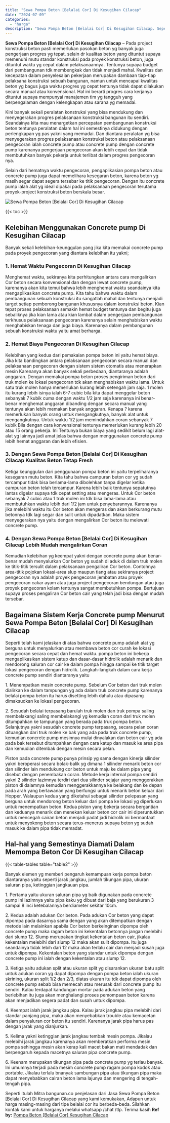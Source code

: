 ```yaml
---
title: "Sewa Pompa Beton [Belalai Cor] Di Kesugihan Cilacap"
date: "2024-07-09"
categories: 
  - "harga"
description: "Sewa Pompa Beton [Belalai Cor] Di Kesugihan Cilacap. Seperti itulah Mitra bangunan.co penjelasan dari Jasa Sewa Pompa Beton [Belalai Cor] Di Kesugihan Cila..."
---
```


**Sewa Pompa Beton \[Belalai Cor\] Di Kesugihan Cilacap** – Pada project konstruksi beton pasti memerlukan pasokan beton yg banyak juga pengerjaan progres yg tepat. selain dr kualitas beton yang dituntut supaya memenuhi mutu standar konstruksi pada proyek konstruksi beton, juga dituntut waktu yg cepat dalam pelaksanaannya. Tentunya supaya budget dari pembangunan tdk membengkak dan tidak menjadi mahal. Kwalitas dan kecepatan dalam penyelesaian pekerjaan merupakan dambaan tiap-tiap pelaksana konstruksi sebuah bangunan, namun untuk mencapai kwalitas beton yg bagus juga waktu progres yg cepat tentunya tidak dapat dilakukan secara manual atau konvensional. Hal ini berarti progres cara kerjanya dituntut supaya mempunyai manajemen tim yg tangguh yang berpengalaman dengan kelengkapan atau sarana yg memadai.

Kini banyak sekali peralatan konstruksi yang bisa mendukung dan menyegerakan progres pelaksanaan konstruksi bangunan itu sendiri. Seandainya kita mau menargetkan percepatan pembangunan konstruksi beton tentunya peralatan dalam hal ini semestinya didukung dengan perlengkapan yg pas yakni yang memadai. Dan diantara peralatan yg bisa menyegerakan progres pelaksanaan konstruksi beton atau pelaksanaan pengecoran ialah concrete pump atau concrete pump dengan concrete pump karenanya pengerjaan pengecoran akan lebih cepat dan tidak membutuhkan banyak pekerja untuk terlibat dalam progres pengecoran nya.

Selain dari hematnya waktu pengecoran, pengaplikasian pompa beton atau concrete pump juga dapat memelihara kesegaran beton, karena beton yg masih segar dapat segera tersebar ke titik pengecoran. Dengan itu concrete pump ialah alat yg ideal dipakai pada pelaksanaan pengecoran terutama proyek-project konstruksi beton berskala besar.

![Sewa Pompa Beton [Belalai Cor] Di Kesugihan Cilacap](/images/sewa-concrete-pump-19.png)

{{< toc >}}

## Kelebihan Menggunakan Concrete pump Di Kesugihan Cilacap

Banyak sekali kelebihan-keunggulan yang jika kita memakai concrete pump pada proyek pengecoran yang diantara kelebihan itu yakni;

### 1\. Hemat Waktu Pengecoran Di Kesugihan Cilacap

Menghemat waktu, sekiranya kita perhitungkan antara cara mengalirkan Cor beton secara konvensional dan dengan lewat concrete pump, karenanya akan kita temui bahwa lebih menghemat waktu seandainya kita mengaplikasikan concrete pump. Kita tahu bahwa waktu dalam pembangunan sebuah konstruksi itu sangatlah mahal dan tentunya menjadi target setiap pemborong bangunan khususnya dalam konstruksi beton. Kian tepat proses pelaksanaan semakin hemat budget tentunya dan begitu juga sebaliknya jika kian lama atau kian lambat dalam pengerjaan pembangunan terkhusus pelaksanaan pengecoran karenanya selain menghabiskan waktu menghabiskan tenaga dan juga biaya. Karenanya dalam pembangunan sebuah konstruksi waktu yaitu amat berharga.

### 2\. Hemat Biaya Pengecoran Di Kesugihan Cilacap

Kelebihan yang kedua dari pemakaian pompa beton ini yaitu hemat biaya. Jika kita bandingkan antara pelaksanaan pengecoran secara manual dan pelaksanaan pengecoran dengan sistem sistem otomatis atau menerapkan mesin Karenanya akan banyak sekali perbedaan, diantaranya adalah anggaran. Dengan memakai pompa beton proses pengiriman beton dari truk molen ke lokasi pengecoran tdk akan menghabiskan waktu lama. Untuk satu truk molen hanya memerlukan kurang lebih setengah jam saja. 1 molen itu kurang lebih isinya ialah 6-7 cubic bila kita dapat menggelar beton sebanyak 7 kubik cuma dengan waktu 1/2 jam saja karenanya ini benar-benar menghemat anggaran dibanding dengan secara manual yang tentunya akan lebih memakan banyak anggaran. Kenapa ? karena memerlukan banyak orang untuk mengangkutnya, banyak alat untuk mengangkutnya. Untuk waktu 1/2 jam memindahkan coran sebanyak 7 kubik Bila dengan cara konvensional tentunya memerlukan kurang lebih 20 atau 15 orang pekerja. Ini Tentunya bukan biaya yang sedikit belum lagi alat-alat yg lainnya jadi amat jelas bahwa dengan menggunakan concrete pump lebih hemat anggaran dan lebih efisien.

### 3\. Dengan Sewa Pompa Beton \[Belalai Cor\] Di Kesugihan Cilacap Kualitas Beton Tetap Fresh

Ketiga keunggulan dari penggunaan pompa beton ini yaitu terpeliharanya kesegaran mutu beton. Kita tahu bahwa campuran beton cor yg sudah tercampur tidak bisa berlama-lama dibolehkan tanpa digelar ketika campuran beton telah tercampur. Karena lebih baik tentunya sepatutnya lantas digelar supaya tdk cepat setting atau mengeras. Untuk Cor beton sebanyak 7 cubic atau 1 truk molen ini tdk bisa lama-lama atau membutuhkan waktu lebih dari 1/2 jam untuk penyebarannya. Karenanya jika melebihi waktu itu Cor beton akan mengeras dan akan berkurang mutu betonnya tdk lagi segar dan sulit untuk dipadatkan. Maka sistem menyegerakan nya yaitu dengan mengalirkan Cor beton itu melewati concrete pump.

### 4\. Dengan Sewa Pompa Beton \[Belalai Cor\] Di Kesugihan Cilacap Lebih Mudah mengalirkan Coran

Kemudian kelebihan yg keempat yakni dengan concrete pump akan benar-benar mudah menyalurkan Cor beton yg sudah di aduk di dalam truk molen ke titik-titik tersulit dalam pelaksanaan pengaliran Cor beton. Contohnya area-titik pojokan lokasi-area slup maupun tiang atau sekiranya project pengecoran nya adalah proyek pengecoran jembatan atau proyek pengecoran cakar ayam atau juga project pengecoran bendungan atau juga proyek pengecoran kolam tentunya sangat membutuhkan pompa. Bertujuan supaya proses pengaliran Cor beton cair yang telah jadi bisa dengan mudah tersebar.

## Bagaimana Sistem Kerja Concrete pump Menurut Sewa Pompa Beton \[Belalai Cor\] Di Kesugihan Cilacap

Seperti telah kami jelaskan di atas bahwa concrete pump adalah alat yg berguna untuk menyalurkan atau membawa beton cor curah ke lokasi pengecoran secara cepat dan hemat waktu. pompa beton ini bekerja mengaplikasikan sistem katup dan dasar-dasar hidrolik adalah menarik dan mendorong saluran cor cair ke dalam pompa hingga sampai ke titik target lokasi pengecoran dengan hidrolik. Langkah-langkah dalam cara kerja concrete pump sendiri diantaranya yaitu

1\. Menempatkan mesin concrete pump. Sebelum Cor beton dari truk molen dialirkan ke dalam tampungan yg ada dalam truk concrete pump karenanya belalai pompa beton itu harus disetting lebih dahulu atau dipasang dimaksudkan ke lokasi pengecoran.

2\. Sesudah belalai terpasang barulah truk molen dan truk pompa saling membelakangi saling membelakangi yg kemudian coran dari truk molen ditumpahkan ke tampungan yang berada pada truk pompa beton. Selanjutnya yakni sesudah concrete pump terpasang, secara pelan coran dituangkan dari truk molen ke bak yang ada pada truk concrete pump, kemudian concrete pump mesinnya mulai dinyalakan dan beton cair yg ada pada bak tersebut ditumpahkan dengan cara katup dan masuk ke area pipa dan kemudian ditembak dengan mesin secara pelan.

Piston pada concrete pump punya prinsip yg sama dengan kinerja silinder yakni beroperasi secara bolak-balik yg dimana 1 silinder menarik beton cor dan silinder lain mendukung cor beton untuk maju ke dalam pipa yang disebut dengan penembakan coran. Metode kerja internal pompa sendiri yakni 2 silinder lazimnya terdiri dari dua silinder sejajar yang menggerakkan piston di dalamnya kemudian menggerakkannya ke belakang dan ke depan pada arah yang berlawanan yang berfungsi untuk menarik beton keluar dari Hopper. Walaupun kedua yang diketahui sebagai silinder pelepasan yang berguna untuk mendorong beton keluar dari pompa ke lokasi yg diperlukan untuk menempatkan beton. Kedua piston yang bekerja secara bergantian dan keduanya menarik dan menekan keluar beton cor cair ini diperuntukkan untuk mencegah cairan beton menjadi padat jadi hidrolik ini bermanfaat untuk menyokong beton secara terus-menerus supaya beton yg sudah masuk ke dalam pipa tidak memadat.

## Hal-hal yang Semestinya Diamati Dalam Memompa Beton Cor Di Kesugihan Cilacap

{{< table-tables table="table2" >}}

Banyak elemen yg memberi pengaruh kemampuan kerja pompa beton diantaranya yaitu seperti jarak jangkau, jumlah tikungan pipa, ukuran saluran pipa, ketinggian jangkauan pipa.

1\. Pertama yaitu ukuran saluran pipa yg baik digunakan pada concrete pump ini lazimnya yaitu pipa kaku yg dibuat dari baja yang berukuran 3 sampai 8 inci ketebalannya berdiameter sekitar 10cm.

2\. Kedua adalah adukan Cor beton. Pada adukan Cor beton yang dapat dipompa pada dasarnya sama dengan yang akan ditempatkan dengan metode lain melainkan apabila Cor beton berkeinginan dipompa oleh concrete pump maka ragam beton ini kekentalan betonnya jangan melebihi dari slump 12. Slump merupakan tingkat kekentalan beton cair, jikalau kekentalan melebihi dari slump 12 maka akan sulit dipompa. Itu juga seandainya tidak lebih dari 12 maka akan terlalu cair dan menjadi susah juga untuk dipompa. Kekentalan beton yang standar untuk dipompa dengan concrete pump ini ialah dengan kekentalan atau slump 12.

3\. Ketiga yaitu adukan split atau ukuran split yg disarankan ukuran batu split untuk adukan coran yg dapat dipompa dengan pompa beton ialah ukuran skrining, ukuran split 1/2 dan 2/3, diatas ukuran itu tdk dapat dipompa oleh concrete pump sebab bisa memecah atau merusak dari concrete pump itu sendiri. Kalau terdapat kandungan mortar pada adukan beton yang berlebihan itu juga akan menghalangi proses pemompaan beton karena akan menjadikan segera padat dan susah untuk dipompa.

4\. Keempat ialah jarak jangkau pipa. Kalau jarak jangkau pipa melebihi dari standar panjang pipa, maka akan menyebabkan trouble atau kemacetan dalam penyaluran cor beton itu sendiri. Karenanya jarak pipa harus pas dengan jarak yang dianjurkan.

5\. Kelima yakni ketinggian jarak jangkau tembak mesin pompa. Jikalau melebihi jarak jangkau karenanya akan memberatkan performa mesin pompa sehingga mesin akan kerap kali macet bakan mati mendadak dan berpengaruh kepada macetnya saluran pipa concrete pump.

6\. Keenam merupakan tikungan pipa pada concrete pump yg terlau banyak. Ini umumnya terjadi pada mesim concrete pump ragam pompa kodok atau portable. Jikalau terlalu bnanyak sambungan pipa atau tikungan pipa maka dapat menyebabkan cairan beton lama lajunya dan mengering di tengah-tengah pipa.

Seperti itulah Mitra bangunan.co penjelasan dari Jasa Sewa Pompa Beton \[Belalai Cor\] Di Kesugihan Cilacap yang kami kemukakan, Adapun untuk harga masing-masing dari tipe belalai cor itu berbeda-beda. Silahkan kontak kami untuk harganya melalui whatsapp /chat /tlp. Terima kasih
**Ref by:** [Pompa Beton [Belalai Cor] Kesugihan Cilacap](https://id.wikipedia.org/wiki/Pompa)
